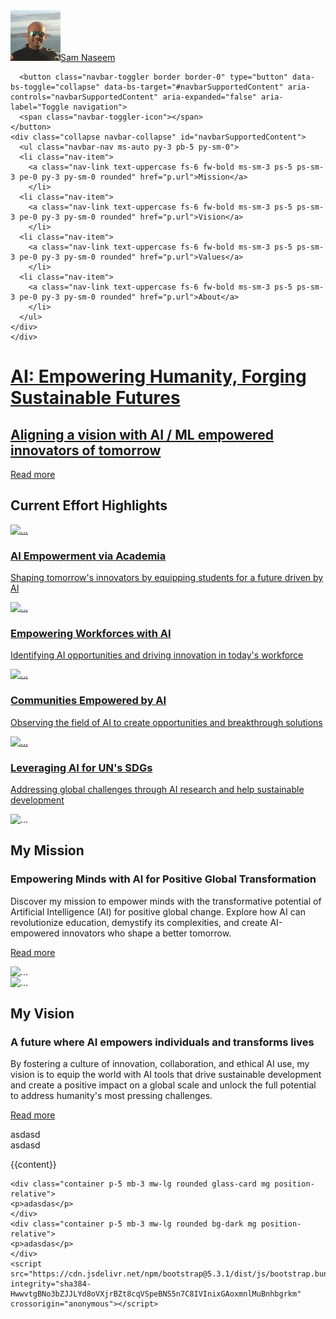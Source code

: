 ---
---
<!doctype html>
<html lang="en">
  <head>
    <meta charset="utf-8">
    <meta name="viewport" content="width=device-width, initial-scale=1">
    <title>Bootstrap demo</title>
    <link href="https://cdn.jsdelivr.net/npm/bootstrap@5.3.1/dist/css/bootstrap.min.css" rel="stylesheet" integrity="sha384-4bw+/aepP/YC94hEpVNVgiZdgIC5+VKNBQNGCHeKRQN+PtmoHDEXuppvnDJzQIu9" crossorigin="anonymous">
    <link href="/css/style.css?v=1" rel="stylesheet">
    <link href="/css/style-breakpoints.css?v=1" rel="stylesheet">
    <link rel="preconnect" href="https://fonts.googleapis.com">
    <link rel="preconnect" href="https://fonts.gstatic.com" crossorigin>
    <link href="https://fonts.googleapis.com/css2?family=Lato:ital,wght@0,100;0,300;0,400;0,700;0,900;1,100;1,300;1,400;1,700;1,900&family=Titillium+Web:ital,wght@0,200;0,300;0,400;0,600;0,700;0,900;1,200;1,300;1,400;1,600;1,700&display=swap" rel="stylesheet">
    <link href="https://fonts.googleapis.com/css2?family=Montserrat:ital,wght@0,100;0,400;0,600;0,700;0,900;1,100;1,400;1,600;1,700;1,900&display=swap" rel="stylesheet">

  </head>
  <body class="bg-black text-white">
  <nav class="navbar navbar-expand-sm navbar-dark fixed-top fixed-top-p bg-gd-black-transparent">
    <div class="container mw-lg pt-2">
      <!-- Brand/logo -->
      <a class="navbar-brand text-white ms-2 me-auto" href="#"><img src="/images/profile-pic.jpeg" class="rounded-circle profile-pic"  alt="Avatar" /><span class="profile-name">Sam Naseem</span></a>

      <button class="navbar-toggler border border-0" type="button" data-bs-toggle="collapse" data-bs-target="#navbarSupportedContent" aria-controls="navbarSupportedContent" aria-expanded="false" aria-label="Toggle navigation">
      <span class="navbar-toggler-icon"></span>
    </button>
    <div class="collapse navbar-collapse" id="navbarSupportedContent">
      <ul class="navbar-nav ms-auto py-3 pb-5 py-sm-0">
      <li class="nav-item">
        <a class="nav-link text-uppercase fs-6 fw-bold ms-sm-3 ps-5 ps-sm-3 pe-0 py-3 py-sm-0 rounded" href="p.url">Mission</a>
        </li>
      <li class="nav-item">
        <a class="nav-link text-uppercase fs-6 fw-bold ms-sm-3 ps-5 ps-sm-3 pe-0 py-3 py-sm-0 rounded" href="p.url">Vision</a>
        </li>
      <li class="nav-item">
        <a class="nav-link text-uppercase fs-6 fw-bold ms-sm-3 ps-5 ps-sm-3 pe-0 py-3 py-sm-0 rounded" href="p.url">Values</a>
        </li>
      <li class="nav-item">
        <a class="nav-link text-uppercase fs-6 fw-bold ms-sm-3 ps-5 ps-sm-3 pe-0 py-3 py-sm-0 rounded" href="p.url">About</a>
        </li>
      </ul>
    </div>
    </div>
  </nav>







  <div class="container-fluid image-default g-0 fade-image" style="background-image:url({{page.splash}});">
    <div class="container mw-lg d-flex text-light hero g-3">
        <div class="container mw-lg mb-3 mb-sm-5 mt-auto fs-3 hero-content">
            <h1 data-highlight="My Mission"><a class="text-light text-decoration-none text-shadow" href="#">AI: Empowering Humanity, Forging Sustainable Futures</a></h1>
            <h2>
                <a class="text-light text-decoration-none text-shadow" href="#">
                    Aligning a vision with AI / ML empowered innovators of tomorrow
                </a>
            </h2>
            <p>
                <a class="btn btn-outline-light mt-2" href="#" role="button">Read more</a>
            </p>
        </div>    
    </div>
    <div class="container-fluid bg-gd-transparent-black g-0 p-5">
        <p class="m-0 p-5"></p>
    </div>
</div>





<div class="container mw-lg hero-followup">
    <div class="container mw-lg text-light p-4 pb-1 px-sm-5 rounded-4 bg-frost">
        <h2 class="fs-6 text-uppercase text-white-50">Current Effort Highlights <!--<a class="d-none d-sm-block float-end text-light text-decoration-none fw-lighter" href="#">View More</a>--></h2>
        <div class="row row-cols-1 row-cols-lg-2">
            <div class="col my-2">
                <div class="row">
                    <div class="col col-5 col-sm-4 d-flex">
                        <p>
                            <a href="#">
                                <img src="https://images.unsplash.com/photo-1531545514256-b1400bc00f31?ixlib=rb-4.0.3&ixid=M3wxMjA3fDB8MHxwaG90by1wYWdlfHx8fGVufDB8fHx8fA%3D%3D&auto=format&fit=crop&w=1974&q=80" class="w-100 h-100 image-default rounded-4" alt="...">
                            </a>
                        </p>
                    </div>
                    <div class="col col-7 col-sm-8">
                        <h3><a class="text-light" href="#">AI Empowerment via Academia</a></h3>
                        <p>
                            <a class="text-light text-decoration-none" href="#">
                                Shaping tomorrow's innovators by equipping students for a future driven by AI
                            </a>
                        </p>
                    </div>
                </div>                
            </div>
            <div class="col my-2">
                <div class="row">
                    <div class="col col-5 col-sm-4 d-flex">
                        <p>
                            <a href="#">
                                <img src="https://images.unsplash.com/photo-1573496546038-82f9c39f6365?ixlib=rb-4.0.3&ixid=M3wxMjA3fDB8MHxwaG90by1wYWdlfHx8fGVufDB8fHx8fA%3D%3D&auto=format&fit=crop&w=2069&q=80" class="w-100 h-100 image-default rounded-4" alt="...">
                            </a>
                        </p>
                    </div>
                    <div class="col col-7 col-sm-8">
                        <h3><a class="text-light" href="#">Empowering Workforces with AI
</a></h3>
                        <p>
                            <a class="text-light text-decoration-none" href="#">
                                Identifying AI opportunities and driving innovation in today's workforce
                            </a>
                        </p>
                    </div>
                </div>                
            </div>  
            <div class="col my-2">
                <div class="row">
                    <div class="col col-5 col-sm-4 d-flex">
                        <p>
                            <a href="#">
                                <img src="https://images.unsplash.com/photo-1582213782179-e0d53f98f2ca?ixlib=rb-4.0.3&ixid=M3wxMjA3fDB8MHxwaG90by1wYWdlfHx8fGVufDB8fHx8fA%3D%3D&auto=format&fit=crop&w=2070&q=80" class="w-100 h-100 image-default rounded-4" alt="...">
                            </a>
                        </p>
                    </div>
                    <div class="col col-7 col-sm-8">
                        <h3><a class="text-light" href="#">Communities Empowered by AI
</a></h3>
                        <p>
                            <a class="text-light text-decoration-none" href="#">
                                Observing the field of AI to create opportunities and breakthrough solutions
                            </a>
                        </p>
                    </div>
                </div>                
            </div> 
            <div class="col my-2">
                <div class="row">
                    <div class="col col-5 col-sm-4 d-flex">
                        <p>
                            <a href="#">
                                <img src="https://images.unsplash.com/photo-1552799446-159ba9523315?ixlib=rb-4.0.3&ixid=M3wxMjA3fDB8MHxwaG90by1wYWdlfHx8fGVufDB8fHx8fA%3D%3D&auto=format&fit=crop&w=2070&q=80" class="w-100 h-100 image-default rounded-4" alt="...">
                            </a>
                        </p>
                    </div>
                    <div class="col col-7 col-sm-8">
                        <h3><a class="text-light" href="#">Leveraging AI for UN's SDGs
</a></h3>
                        <p>
                            <a class="text-light text-decoration-none" href="#">
                                Addressing global challenges through AI research and help sustainable development
                            </a>
                        </p>
                    </div>
                </div>                
            </div>            
        </div>       
        <!--<p class="d-sm-none d-block">
            <a class="btn btn-outline-light w-100" href="#" role="button">View more</a>
        </p>--> 
    </div>
</div>


<div class="container mw-lg pt-3 pt-lg-5 px-4">
    <div class="row">
        <div class="col-12 g-0 d-sm-none">
            <img src="https://images.unsplash.com/photo-1490730141103-6cac27aaab94?ixlib=rb-4.0.3&ixid=M3wxMjA3fDB8MHxwaG90by1wYWdlfHx8fGVufDB8fHx8fA%3D%3D&auto=format&fit=crop&w=2070&q=80" class="w-100 h-100 image-default rounded-4-top-left-top-right" alt="...">
        </div>
        <div class="col-12 col-sm-6 bg-dark rounded-4-bottom-left-bottom-right rounded-sm-4-top-left-bottom-left p-5 p-sm-5">
            <h2 class="fs-4 fw-light">My Mission</h2>
            <h3 class="fs-5 fw-bold my-3">Empowering Minds with AI for Positive Global Transformation</h3>
            <p class="fw-light">
                Discover my mission to empower minds with the transformative potential of Artificial Intelligence (AI) for positive global change. Explore how AI can revolutionize education, demystify its complexities, and create AI-empowered innovators who shape a better tomorrow.
            </p>
            <p>
                <a class="btn btn-outline-light mt-2" href="#" role="button">Read more</a>
            </p>
        </div>
        <div class="col-12 col-sm-6 g-0 d-none d-sm-block">
            <img src="https://images.unsplash.com/photo-1490730141103-6cac27aaab94?ixlib=rb-4.0.3&ixid=M3wxMjA3fDB8MHxwaG90by1wYWdlfHx8fGVufDB8fHx8fA%3D%3D&auto=format&fit=crop&w=2070&q=80" class="w-100 h-100 image-default rounded-sm-4-top-right-bottom-right" alt="...">
        </div>
    </div>
</div>



<div class="container mw-lg pt-3 pt-lg-5 px-4">
    <div class="row">
        <div class="col-12 col-sm-6 g-0">
            <img src="https://images.unsplash.com/photo-1542601906990-b4d3fb778b09?ixlib=rb-4.0.3&ixid=M3wxMjA3fDB8MHxwaG90by1wYWdlfHx8fGVufDB8fHx8fA%3D%3D&auto=format&fit=crop&w=2513&q=80" class="w-100 h-100 image-default rounded-4-top-left-top-right rounded-sm-4-top-left-bottom-left" alt="...">
        </div>
        <div class="col-12 col-sm-6 bg-dark rounded-4-bottom-left-bottom-right rounded-sm-4-top-right-bottom-right p-5 p-sm-5">
            <h2 class="fs-4 fw-light">My Vision</h2>
            <h3 class="fs-5 fw-bold my-3">A future where AI empowers individuals and transforms lives</h3>
            <p class="fw-light">
                By fostering a culture of innovation, collaboration, and ethical AI use, my vision is to equip the world with AI tools that drive sustainable development and create a positive impact on a global scale and unlock the full potential to address humanity's most pressing challenges. 
            </p>
            <p>
                <a class="btn btn-outline-light mt-2" href="#" role="button">Read more</a>
            </p>
        </div>
    </div>
</div>



<div class="container mw-lg bg-dark mt-5 pt-5">
    <div class="row">
        <div class="col-12 col-sm-6 bg-warnings">
            asdasd
        </div>
        <div class="col-12 col-sm-6 bg-dangers">
            asdasd
        </div>
    </div>
    
</div>


{{content}}

    <div class="container p-5 mb-3 mw-lg rounded glass-card mg position-relative">
    <p>adasdas</p>
    </div>
    <div class="container p-5 mb-3 mw-lg rounded bg-dark mg position-relative">
    <p>adasdas</p>
    </div>
    <script src="https://cdn.jsdelivr.net/npm/bootstrap@5.3.1/dist/js/bootstrap.bundle.min.js" integrity="sha384-HwwvtgBNo3bZJJLYd8oVXjrBZt8cqVSpeBNS5n7C8IVInixGAoxmnlMuBnhbgrkm" crossorigin="anonymous"></script>
  </body>
</html>